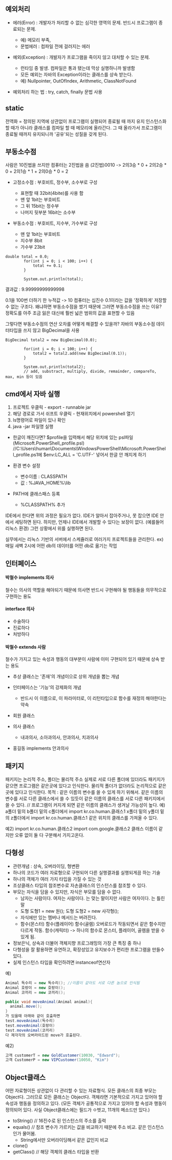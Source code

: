 ## 예외처리
- 에러(Error) : 개발자가 처리할 수 없는 심각한 영역의 문제. 반드시 프로그램이 종료되는 문제.
    - 예) 메모리 부족,
    - 문법에러 : 컴파일 전에 걸러지는 에러
        
- 예외(Exception) : 개발자가 프로그램을 죽이지 않고 대처할 수 있는 문제.
    - 런타임 중 발생. 컴파일은 통과 됐는데 막상 실행하니까 발생함
    - 모든 예외는 자바의 Exception이라는 클래스를 상속 받는다.
    - 예) Nullpointer, OutOfIndex, Arithmetic, ClassNotFound
    
- 예외처리 하는 법 : try, catch, finally 문법 사용



## static

전역화 = 정의된 지역에 상관없이 프로그램이 실행되어 종료될 때 까지 유지
인스턴스화 할 때가 아니라 클래스를 컴파일 할 때 메모리에 올라간다.
그 때 올라가서 프로그램이 종료될 때까지 유지되니까 '공유'되는 성질을 갖게 된다.



## 부동소수점

사람은 10진법을 쓰지만 컴퓨터는 2진법을 씀
(2진법)0010 -> 2의3승 * 0 + 2의2승 * 0 + 2의1승 * 1 + 2의0승 * 0 = 2

- 고정소수점 : 부호비트, 정수부, 소수부로 구성
    - 표현할 때 32bit(4bite)를 사용 함
    - 맨 앞 1bit는 부호비트
    - 그 뒤 15bit는 정수부
    - 나머지 뒷부분 16bit는 소수부

- 부동소수점 : 부호비트, 지수부, 가수부로 구성
    - 맨 앞 1bit는 부호비트
    - 지수부 8bit
    - 가수부 23bit

```
double total = 0.0;
		for(int i = 0; i < 100; i++) {
			total += 0.1;
		}
		
		System.out.println(total);
```
결과값 : 9.99999999999998
		
0.1을 100번 더하기 한 누적값 -> 10
컴퓨터는 십진수 0.1이라는 값을 '정확하게' 저장할 수 없는 구조다.
왜냐하면 부동소수점을 썼기 때문에
그러면 부동소수점을 쓰는 이유?
정확도를 아주 조금 잃은 대신에 훨씬 넓은 범위의 값을 표현할 수 있음

그렇다면 부동소수점의 연산 오차를 어떻게 해결할 수 있을까?
자바의 부동소수점 데이터타입을 쓰지 않고 BigDecimal을 사용

```
BigDecimal total2 = new BigDecimal(0.0);
		
		for(int i = 0; i < 100; i++) {
			total2 = total2.add(new BigDecimal(0.1));
		}
		
		System.out.println(total2);
		// add, substract, multiply, divide, remainder, compareTo, max, min 등이 있음
```



## cmd에서 자바 실행

1. 프로젝트 우클릭 - export - runnable jar
2. 해당 경로로 가서 쉬프트 우클릭 - 현재위치에서 powershell 열기
3. ls명령어로 파일이 있나 확인
4. java -jar 파일명 실행

- 한글이 깨진다면?
$profile을 입력해서 해당 위치에 있는 psl파일(Microsoft.PowerShell_profile.psl)
//C:\Users\human\Documents\WindowsPowerShell\Microsoft.PowerShell_profile.ps1에 $env:LC_ALL = 'C.UTF-' 넣어서 한글 안 깨지게 하기

- 환경 변수 설정
    - 변수이름 : CLASSPATH
    - 값 : %JAVA_HOME%\lib

- PATH에 클래스패스 등록
    - %CLASSPATH% 추가

IDE에서 한다면 위의 과정은 필요가 없다.
IDE가 알아서 잡아주거나, 못 잡으면 IDE 안에서 세팅하면 된다.
하지만, 언제나 IDE에서 개발할 수 있다는 보장이 없다. (예를들어 리눅스 환경)
그런 상황에서 위를 실행하면 된다.

실무에서는 리눅스 기반의 서버에서 스케쥴러로 여러가지 프로젝트들을 관리한다.
ex) 매일 새벽 2시에 어떤 db의 데이터를 어떤 db로 옮기는 작업



## 인터페이스

#### 박철수 implements 의사

철수는 의사의 역할을 해야되기 때문에 의사면 반드시 구현해야 될 행동들을 의무적으로 구현하는 용도


#### interface 의사

- 수술하다
- 진료하다
- 처방하다


#### 박철수 extends 사람

철수가 가지고 있는 속성과 행동의 대부분이 사람에 이미 구현되어 있기 때문에 상속 받는 용도

- 추상 클래스는 '존재'의 개념이으로 상위 개념을 뽑는 개념
- 인터페이스는 '기능'의 강제화의 개념
    - 반드시 이 이름으로, 이 파라미터로, 이 리턴타입으로 함수를 재정의 해야한다는 약속

- 회원 클래스
- 의사 클래스
    - 내과의사, 소아과의사, 안과의사, 치과의사
- 홍길동 implements 안과의사



## 패키지

패키지는 논리적 주소,
폴더는 물리적 주소
실제로 서로 다른 폴더에 있더라도 패키지가 같으면 프로그램은 같은곳에 있다고 인식한다.
물리적 폴더가 없더라도 논리적으로 같은곳에 있다고 인식한다.
목적 : 같은 이름의 변수를 쓸 수 있게 하기 위해서.
  같은 이름의 변수를 서로 다른 클래스에서 쓸 수 있듯이
  같은 이름의 클래스를 서로 다른 패키지에서 쓸 수 있다.
// 프로그램이 커지게 되면 같은 이름의 클래스가 생겨날 가능성이 높다.
예) a폴더 밑의 b폴더 밑의 c폴더에서 import kr.co.human.클래스1
    x폴더 밑의 y폴더 밑의 z폴더에서 import kr.co.human.클래스1
    같은 위치의 클래스를 가져올 수 있다.

예2) import kr.co.human.클래스2
     import com.google.클래스2
     클래스 이름이 같지만 오류 없이 둘 다 구분해서 가지고온다.



## 다형성

- 관련개념 : 상속, 오버라이딩, 형변환
- 하나의 코드가 여러 자료형으로 구현되어 다른 실행결과를 실행되게끔 하는 기술
- 하나의 객체가 여러 가지 타입을 가질 수 있는 것
- 조상클래스 타입의 참조변수로   자손클래스의 인스턴스를 참조할 수 있다.
- 부모는 자식을 담을 수 있지만, 자식은 부모를 담을 수 없다.
  - 남자는 사람이다. 여자는 사람이다.   는 맞는 말이지만  사람은 여자이다. 는 틀린말
  - 도형 도형1 = new 원();    도형 도형2 = new 사각형();
  - 자식에만 있는 멤버나 메서드는 버려진다.
  - 함수(몬스터)  함수(플레이어)  함수(골렘)
    오버로드가 작동되면서 같은 함수지만 다르게 작동.
    함수(캐릭터) -> 하나의 함수로 몬스터, 플레이어, 골렘을 받을 수 있게 됨.
- 정보은닉, 상속과 더불어 객체지향 프로그래밍의 가장 큰 특징 중 하나
- 다형성을 잘 활용하면 유연하고, 확장성있고 유지보수가 편리한 프로그램을 만들수 있다.
- 실제 인스턴스 타입을 확인하려면 instanceof연산자

예)
```java
Animal 독수리 = new 독수리(); //이름이 같아도 서로 다른 놈으로 인식됨
Animal 호랑이 = new 호랑이();
Animal 코끼리 = new 코끼리();

public void moveAnimal(Animal animal){
  animal.move();
}
가 있을때 아래와 같이 호출하면
test.moveAnimal(독수리)
test.moveAnimal(호랑이)
test.moveAnimal(코끼리)
다 제각각의 오버라이드된 move가 호출된다.
```

예2)
```java
고객 customerT = new GoldCustomer(10030, "Edward");
고객 CustomerP = new VIPCustomer(10050, "Kim")
```



## Object클래스

어떤 자료형이든 상관없이 다 관리할 수 있는 자료형식.
모든 클래스의 최종 부모는 Object다. 그러므로 모든 클래스는 Object다.
객체라면 기본적으로 가지고 있어야 할 속성과 행동을 정의하고 있다.
(모든 객체가 공통적으로 가지고 있어야 할 속성과 행동이 정의되어 있다. 사실 Object클래스에는 필드가 ㅇ벗고, 11개의 메소드만 있다.)
- toString() // 16진수로 된 인스턴스의 주소를 출력
- equals() // 참조 변수가 가르키는 값을 비교하기 때문에 주소 비교. 같은 인스턴스인가 물어봄.
  - String에서만 오버라이딩해서 같은 값인지 비교
- clone()
- getClass() // 해당 객체의 클래스 타입을 반환